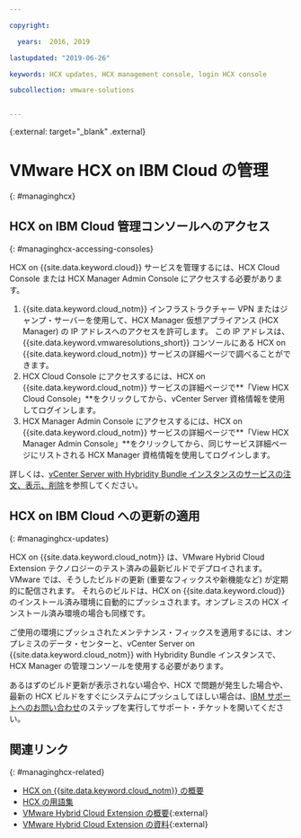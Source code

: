 ```yaml
---

copyright:

  years:  2016, 2019

lastupdated: "2019-06-26"

keywords: HCX updates, HCX management console, login HCX console

subcollection: vmware-solutions


---
```


{:external: target="_blank" .external}


# VMware HCX on IBM Cloud の管理
{: #managinghcx}

## HCX on IBM Cloud 管理コンソールへのアクセス
{: #managinghcx-accessing-consoles}

HCX on {{site.data.keyword.cloud}} サービスを管理するには、HCX Cloud Console または HCX Manager Admin Console にアクセスする必要があります。
1. {{site.data.keyword.cloud_notm}} インフラストラクチャー VPN またはジャンプ・サーバーを使用して、HCX Manager 仮想アプライアンス (HCX Manager) の IP アドレスへのアクセスを許可します。 この IP アドレスは、{{site.data.keyword.vmwaresolutions_short}} コンソールにある HCX on {{site.data.keyword.cloud_notm}} サービスの詳細ページで調べることができます。
2. HCX Cloud Console にアクセスするには、HCX on {{site.data.keyword.cloud_notm}} サービスの詳細ページで**「View HCX Cloud Console」**をクリックしてから、vCenter Server 資格情報を使用してログインします。
3. HCX Manager Admin Console にアクセスするには、HCX on {{site.data.keyword.cloud_notm}} サービスの詳細ページで**「View HCX Manager Admin Console」**をクリックしてから、同じサービス詳細ページにリストされる HCX Manager 資格情報を使用してログインします。

詳しくは、[vCenter Server with Hybridity Bundle インスタンスのサービスの注文、表示、削除](/docs/services/vmwaresolutions/vcenter?topic=vmware-solutions-vc_hybrid_addingremovingservices)を参照してください。

## HCX on IBM Cloud への更新の適用
{: #managinghcx-updates}

HCX on {{site.data.keyword.cloud_notm}} は、VMware Hybrid Cloud Extension テクノロジーのテスト済みの最新ビルドでデプロイされます。 VMware では、そうしたビルドの更新 (重要なフィックスや新機能など) が定期的に配信されます。 それらのビルドは、HCX on {{site.data.keyword.cloud}} のインストール済み環境に自動的にプッシュされます。オンプレミスの HCX インストール済み環境の場合も同様です。

ご使用の環境にプッシュされたメンテナンス・フィックスを適用するには、オンプレミスのデータ・センターと、vCenter Server on {{site.data.keyword.cloud_notm}} with Hybridity Bundle インスタンスで、HCX Manager の管理コンソールを使用する必要があります。

あるはずのビルド更新が表示されない場合や、HCX で問題が発生した場合や、最新の HCX ビルドをすぐにシステムにプッシュしてほしい場合は、[IBM サポートへのお問い合わせ](/docs/services/vmwaresolutions/vmonic?topic=vmware-solutions-trbl_support)のステップを実行してサポート・チケットを開いてください。

## 関連リンク
{: #managinghcx-related}

* [HCX on {{site.data.keyword.cloud_notm}} の概要](/docs/services/vmwaresolutions?topic=vmware-solutions-hcx_considerations#hcx_considerations)
* [HCX の用語集](/docs/services/vmwaresolutions/services?topic=vmware-solutions-hcx_glossary)
* [VMware Hybrid Cloud Extension の概要](https://cloud.vmware.com/vmware-hcx){:external}
* [VMware Hybrid Cloud Extension の資料](https://cloud.vmware.com/vmware-hcx/resources){:external}
